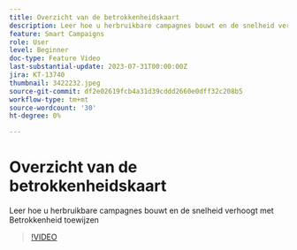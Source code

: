 ```yaml
---
title: Overzicht van de betrokkenheidskaart
description: Leer hoe u herbruikbare campagnes bouwt en de snelheid verhoogt met Betrokkenheid toewijzen
feature: Smart Campaigns
role: User
level: Beginner
doc-type: Feature Video
last-substantial-update: 2023-07-31T00:00:00Z
jira: KT-13740
thumbnail: 3422232.jpeg
source-git-commit: df2e02619fcb4a31d39cddd2660e0dff32c208b5
workflow-type: tm+mt
source-wordcount: '30'
ht-degree: 0%

---
```



# Overzicht van de betrokkenheidskaart

Leer hoe u herbruikbare campagnes bouwt en de snelheid verhoogt met Betrokkenheid toewijzen

>[!VIDEO](https://video.tv.adobe.com/v/3422232/?learn=on)
